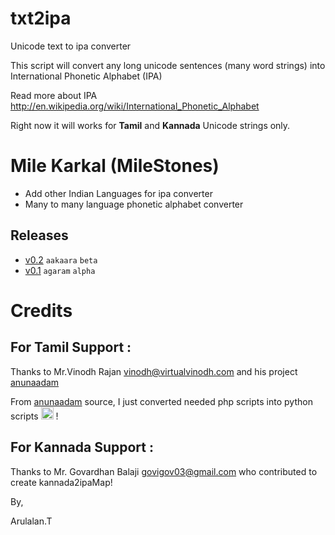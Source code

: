 txt2ipa
=======

Unicode text to ipa converter 

This script will convert any long unicode sentences (many word strings) into International Phonetic Alphabet (IPA) 

Read more about IPA http://en.wikipedia.org/wiki/International_Phonetic_Alphabet

Right now it will works for **Tamil** and **Kannada** Unicode strings only.

Mile Karkal (MileStones)
========================

 * Add other Indian Languages for ipa converter
 * Many to many language phonetic alphabet converter

  Releases
  --------
  * [v0.2](https://github.com/arulalant/txt2ipa/releases/tag/v0.2) `aakaara` `beta`
  * [v0.1](https://github.com/arulalant/txt2ipa/releases/tag/v0.1) `agaram` `alpha`


Credits
=======

For Tamil Support :
-------------------
Thanks to Mr.Vinodh Rajan <vinodh@virtualvinodh.com> and his project [anunaadam](https://github.com/virtualvinodh/anunaadam)

From [anunaadam](https://github.com/virtualvinodh/anunaadam) source, I just converted needed php scripts into python scripts <img src="http://pixabay.com/static/uploads/photo/2014/04/03/00/35/emoticon-308751_150.png" width="20" height="20" alt="smiley" /> ! 


For Kannada Support :
-------------------
Thanks to Mr. Govardhan Balaji <govigov03@gmail.com> who contributed to create kannada2ipaMap!

By,

Arulalan.T
